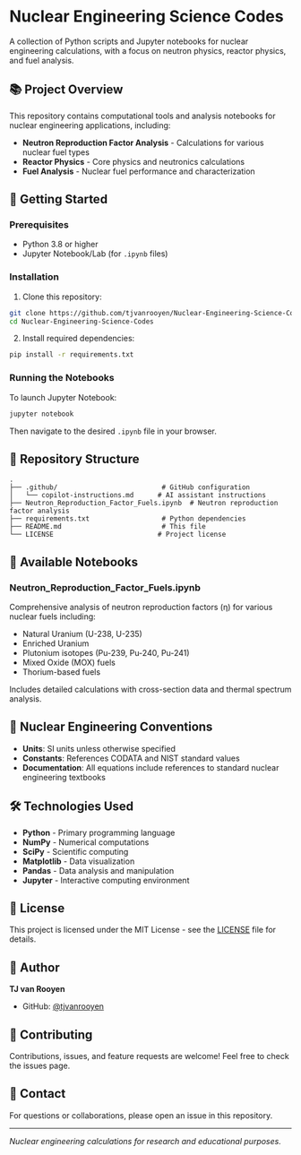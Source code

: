 # Nuclear Engineering Science Codes

A collection of Python scripts and Jupyter notebooks for nuclear engineering calculations, with a focus on neutron physics, reactor physics, and fuel analysis.

## 📚 Project Overview

This repository contains computational tools and analysis notebooks for nuclear engineering applications, including:

- **Neutron Reproduction Factor Analysis** - Calculations for various nuclear fuel types
- **Reactor Physics** - Core physics and neutronics calculations
- **Fuel Analysis** - Nuclear fuel performance and characterization

## 🚀 Getting Started

### Prerequisites

- Python 3.8 or higher
- Jupyter Notebook/Lab (for `.ipynb` files)

### Installation

1. Clone this repository:
```bash
git clone https://github.com/tjvanrooyen/Nuclear-Engineering-Science-Codes.git
cd Nuclear-Engineering-Science-Codes
```

2. Install required dependencies:
```bash
pip install -r requirements.txt
```

### Running the Notebooks

To launch Jupyter Notebook:
```bash
jupyter notebook
```

Then navigate to the desired `.ipynb` file in your browser.

## 📁 Repository Structure

```
.
├── .github/                          # GitHub configuration
│   └── copilot-instructions.md      # AI assistant instructions
├── Neutron_Reproduction_Factor_Fuels.ipynb  # Neutron reproduction factor analysis
├── requirements.txt                  # Python dependencies
├── README.md                         # This file
└── LICENSE                          # Project license
```

## 📓 Available Notebooks

### Neutron_Reproduction_Factor_Fuels.ipynb
Comprehensive analysis of neutron reproduction factors (η) for various nuclear fuels including:
- Natural Uranium (U-238, U-235)
- Enriched Uranium
- Plutonium isotopes (Pu-239, Pu-240, Pu-241)
- Mixed Oxide (MOX) fuels
- Thorium-based fuels

Includes detailed calculations with cross-section data and thermal spectrum analysis.

## 🔬 Nuclear Engineering Conventions

- **Units**: SI units unless otherwise specified
- **Constants**: References CODATA and NIST standard values
- **Documentation**: All equations include references to standard nuclear engineering textbooks

## 🛠️ Technologies Used

- **Python** - Primary programming language
- **NumPy** - Numerical computations
- **SciPy** - Scientific computing
- **Matplotlib** - Data visualization
- **Pandas** - Data analysis and manipulation
- **Jupyter** - Interactive computing environment

## 📝 License

This project is licensed under the MIT License - see the [LICENSE](LICENSE) file for details.

## 👤 Author

**TJ van Rooyen**
- GitHub: [@tjvanrooyen](https://github.com/tjvanrooyen)

## 🤝 Contributing

Contributions, issues, and feature requests are welcome! Feel free to check the issues page.

## 📧 Contact

For questions or collaborations, please open an issue in this repository.

---

*Nuclear engineering calculations for research and educational purposes.*
